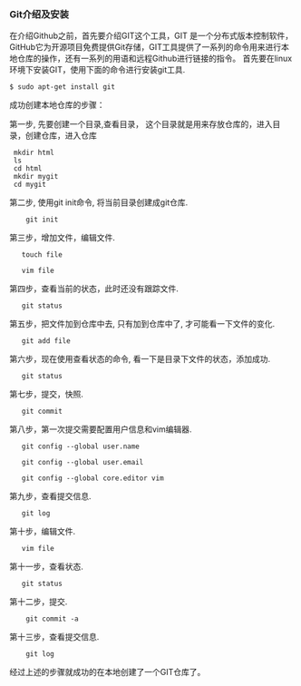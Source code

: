 
### Git介绍及安装

在介绍Github之前，首先要介绍GIT这个工具，GIT 是一个分布式版本控制软件，GitHub它为开源项目免费提供Git存储，GIT工具提供了一系列的命令用来进行本地仓库的操作，还有一系列的用语和远程Github进行链接的指令。
首先要在linux环境下安装GIT，使用下面的命令进行安装git工具.

    $ sudo apt-get install git

成功创建本地仓库的步骤：

第一步, 先要创建一个目录,查看目录， 这个目录就是用来存放仓库的，进入目录，创建仓库，进入仓库

     mkdir html
     ls
     cd html
     mkdir mygit
     cd mygit
 
第二步, 使用git init命令, 将当前目录创建成git仓库.

        git init
  
第三步，增加文件，编辑文件.

       touch file

       vim file
  
第四步，查看当前的状态，此时还没有跟踪文件.

       git status
  
第五步，把文件加到仓库中去, 只有加到仓库中了, 才可能看一下文件的变化.

       git add file
  
第六步，现在使用查看状态的命令, 看一下是目录下文件的状态，添加成功.

       git status
  
第七步，提交，快照.

       git commit
  
第八步，第一次提交需要配置用户信息和vim编辑器.

       git config --global user.name

       git config --global user.email

       git config --global core.editor vim
  
第九步，查看提交信息.

       git log

第十步，编辑文件.

       vim file
  
第十一步，查看状态.

       git status
  
第十二步，提交.

        git commit -a
   
第十三步，查看提交信息.

        git log

经过上述的步骤就成功的在本地创建了一个GIT仓库了。
